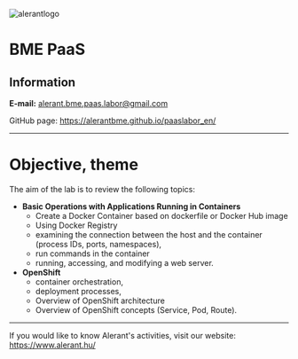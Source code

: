 ![alerantlogo](https://www.alerant.hu/img/logo.svg) 
# BME PaaS   
## Information
**E-mail:** alerant.bme.paas.labor@gmail.com

GitHub page: https://alerantbme.github.io/paaslabor_en/

---
# Objective, theme
The aim of the lab is to review the following topics:
- **Basic Operations with Applications Running in Containers**
  - Create a Docker Container based on dockerfile or Docker Hub image
  - Using Docker Registry
  - examining the connection between the host and the container (process IDs, ports, namespaces),
  - run commands in the container
  - running, accessing, and modifying a web server.
- **OpenShift**
  - container orchestration,
  - deployment processes,
  - Overview of OpenShift architecture
  - Overview of OpenShift concepts (Service, Pod, Route).
---
If you would like to know Alerant's activities, visit our website: https://www.alerant.hu/
